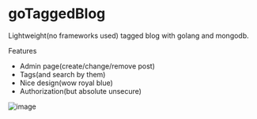 # goTaggedBlog

Lightweight(no frameworks used) tagged blog with golang and mongodb.

Features
* Admin page(create/change/remove post)
* Tags(and search by them)
* Nice design(wow royal blue)
* Authorization(but absolute unsecure)

![image](https://user-images.githubusercontent.com/64231066/104821106-a55b9980-584a-11eb-946c-6ceca0dca533.png)


